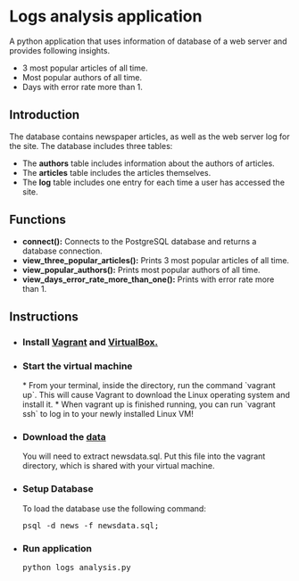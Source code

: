 # Logs analysis application
A python application that uses information of database of a web server and provides following insights.
* 3 most popular articles of all time.
* Most popular authors of all time.
* Days with error rate more than 1.

## Introduction
The database contains newspaper articles, as well as the web server log for the site. The database includes three tables:
* The **authors** table includes information about the authors of articles.
* The **articles** table includes the articles themselves.
* The **log** table includes one entry for each time a user has accessed the site.

## Functions
* **connect():** Connects to the PostgreSQL database and returns a database connection.
* **view_three_popular_articles():** Prints 3 most popular articles of all time.
* **view_popular_authors():** Prints most popular authors of all time.
* **view_days_error_rate_more_than_one():** Prints with error rate more than 1.


## Instructions
* <h3>Install <a href="https://www.vagrantup.com/">Vagrant</a> and <a href="https://www.virtualbox.org/wiki/Downloads">VirtualBox.</a></h3>
* <h3>Start the virtual machine</h3>
  * From your terminal, inside the directory, run the command `vagrant up`. This will cause Vagrant to download the Linux operating system and install it.
  * When vagrant up is finished running, you can run `vagrant ssh` to log in to your newly installed Linux VM!
* <h3>Download the <a href="https://d17h27t6h515a5.cloudfront.net/topher/2016/August/57b5f748_newsdata/newsdata.zip">data</a></h3>
  You will need to extract newsdata.sql. Put this file into the vagrant directory, which is shared with your virtual machine.
* <h3>Setup Database</h3>
  To load the database use the following command:
  <pre>psql -d news -f newsdata.sql;</pre>
* <h3>Run application</h3>
  <pre>python logs_analysis.py</pre>



